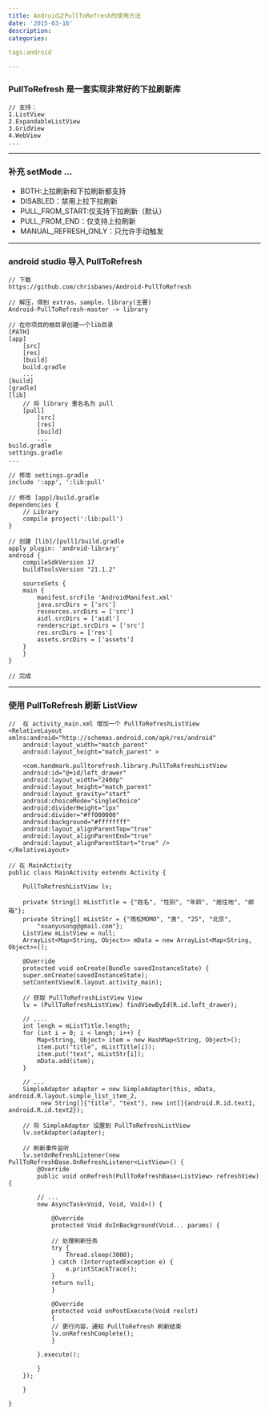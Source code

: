```yaml
---
title: Android之PullToRefresh的使用方法
date: '2015-03-16'
description:
categories:

tags:android

---
```


>

### PullToRefresh 是一套实现非常好的下拉刷新库

>

	// 支持：
	1.ListView
	2.ExpandableListView
	3.GridView
	4.WebView
	...

>

---

>

### 补充 setMode ...

>

* BOTH:上拉刷新和下拉刷新都支持 
* DISABLED：禁用上拉下拉刷新
* PULL_FROM_START:仅支持下拉刷新（默认）
* PULL_FROM_END：仅支持上拉刷新 
* MANUAL_REFRESH_ONLY：只允许手动触发

>

---

>

### android studio 导入 PullToRefresh

>

	// 下载
	https://github.com/chrisbanes/Android-PullToRefresh

	// 解压，得到 extras，sample，library(主要)
	Android-PullToRefresh-master -> library

	// 在你项目的根目录创建一个lib目录
	[PATH]
	[app]
		[src]
		[res]
		[build]
		build.gradle
		...
	[build]
	[gradle]
	[lib]
		// 将 library 重名名为 pull
		[pull]
			[src]
			[res]
			[build]
			...	
	build.gradle
	settings.gradle
	...

	// 修改 settings.gradle 
	include ':app', ':lib:pull'

	// 修改 [app]/build.gradle
	dependencies {
	    // Library
	    compile project(':lib:pull')
	}

	// 创建 [lib]/[pull]/build.gradle
	apply plugin: 'android-library'
	android {
	    compileSdkVersion 17
	    buildToolsVersion "21.1.2"

	    sourceSets {
		main {
		    manifest.srcFile 'AndroidManifest.xml'
		    java.srcDirs = ['src']
		    resources.srcDirs = ['src']
		    aidl.srcDirs = ['aidl']
		    renderscript.srcDirs = ['src']
		    res.srcDirs = ['res']
		    assets.srcDirs = ['assets']
		}
	    }
	}

	// 完成	

>

---

>

### 使用 PullToRefresh 刷新 ListView 

>

	//  在 activity_main.xml 增加一个 PullToRefreshListView
	<RelativeLayout xmlns:android="http://schemas.android.com/apk/res/android"
	    android:layout_width="match_parent"
	    android:layout_height="match_parent" >

	    <com.handmark.pulltorefresh.library.PullToRefreshListView
		android:id="@+id/left_drawer"
		android:layout_width="240dp"
		android:layout_height="match_parent"
		android:layout_gravity="start"
		android:choiceMode="singleChoice"
		android:dividerHeight="1px"
		android:divider="#ff000000"
		android:background="#ffffffff"
		android:layout_alignParentTop="true"
		android:layout_alignParentEnd="true"
		android:layout_alignParentStart="true" />
	</RelativeLayout>

	// 在 MainActivity
	public class MainActivity extends Activity {

	    PullToRefreshListView lv;

	    private String[] mListTitle = {"姓名", "性别", "年龄", "居住地", "邮箱"};
	    private String[] mListStr = {"雨松MOMO", "男", "25", "北京",
		    "xuanyusong@gmail.com"};
	    ListView mListView = null;
	    ArrayList<Map<String, Object>> mData = new ArrayList<Map<String, Object>>();

	    @Override
	    protected void onCreate(Bundle savedInstanceState) {
		super.onCreate(savedInstanceState);
		setContentView(R.layout.activity_main);

		// 获取 PullToRefreshListView View
		lv = (PullToRefreshListView) findViewById(R.id.left_drawer);

		// ....
		int lengh = mListTitle.length;
		for (int i = 0; i < lengh; i++) {
		    Map<String, Object> item = new HashMap<String, Object>();
		    item.put("title", mListTitle[i]);
		    item.put("text", mListStr[i]);
		    mData.add(item);
		}

		// ...
		SimpleAdapter adapter = new SimpleAdapter(this, mData, android.R.layout.simple_list_item_2,
			 new String[]{"title", "text"}, new int[]{android.R.id.text1, android.R.id.text2});

		// 将 SimpleAdapter 设置到 PullToRefreshListView
		lv.setAdapter(adapter);

		// 刷新事件监听
		lv.setOnRefreshListener(new PullToRefreshBase.OnRefreshListener<ListView>() {
		    @Override
		    public void onRefresh(PullToRefreshBase<ListView> refreshView) {

			// ...
			new AsyncTask<Void, Void, Void>() {

			    @Override
			    protected Void doInBackground(Void... params) {

				// 处理刷新任务
				try {
				    Thread.sleep(3000);
				} catch (InterruptedException e) {
				    e.printStackTrace();
				}
				return null;
			    }

			    @Override
			    protected void onPostExecute(Void reslst)
			    {
				// 更行内容，通知 PullToRefresh 刷新结束
				lv.onRefreshComplete();
			    }

			}.execute();

		    }
		});

	    }

	}

